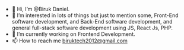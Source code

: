 - 👋 Hi, I’m @Biruk Daniel.
- 👀 I’m interested in lots of things but just to mention some, Front-End software development, and Back-End software development, and general full-stack software development using JS, React Js, PHP.
- 🌱 I’m currently working on Frontend Development.
- 📫 How to reach me biruktech2012@gmail.com

<!---
biruk99/biruk99 is a ✨ special ✨ repository because its `README.md` (this file) appears on your GitHub profile.
You can click the Preview link to take a look at your changes.
--->

